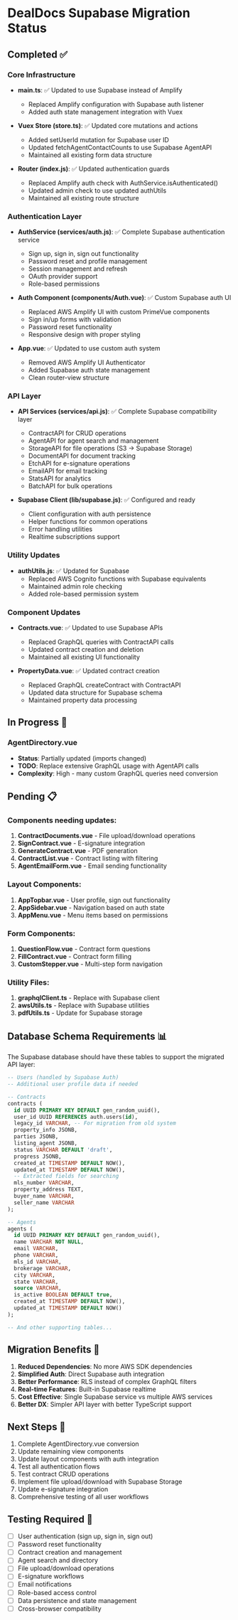 # DealDocs Supabase Migration Status

## Completed ✅

### Core Infrastructure
- **main.ts**: ✅ Updated to use Supabase instead of Amplify
  - Replaced Amplify configuration with Supabase auth listener
  - Added auth state management integration with Vuex

- **Vuex Store (store.ts)**: ✅ Updated core mutations and actions
  - Added setUserId mutation for Supabase user ID
  - Updated fetchAgentContactCounts to use Supabase AgentAPI
  - Maintained all existing form data structure

- **Router (index.js)**: ✅ Updated authentication guards
  - Replaced Amplify auth check with AuthService.isAuthenticated()
  - Updated admin check to use updated authUtils
  - Maintained all existing route structure

### Authentication Layer
- **AuthService (services/auth.js)**: ✅ Complete Supabase authentication service
  - Sign up, sign in, sign out functionality
  - Password reset and profile management
  - Session management and refresh
  - OAuth provider support
  - Role-based permissions

- **Auth Component (components/Auth.vue)**: ✅ Custom Supabase auth UI
  - Replaced AWS Amplify UI with custom PrimeVue components
  - Sign in/up forms with validation
  - Password reset functionality
  - Responsive design with proper styling

- **App.vue**: ✅ Updated to use custom auth system
  - Removed AWS Amplify UI Authenticator
  - Added Supabase auth state management
  - Clean router-view structure

### API Layer
- **API Services (services/api.js)**: ✅ Complete Supabase compatibility layer
  - ContractAPI for CRUD operations
  - AgentAPI for agent search and management
  - StorageAPI for file operations (S3 → Supabase Storage)
  - DocumentAPI for document tracking
  - EtchAPI for e-signature operations
  - EmailAPI for email tracking
  - StatsAPI for analytics
  - BatchAPI for bulk operations

- **Supabase Client (lib/supabase.js)**: ✅ Configured and ready
  - Client configuration with auth persistence
  - Helper functions for common operations
  - Error handling utilities
  - Realtime subscriptions support

### Utility Updates
- **authUtils.js**: ✅ Updated for Supabase
  - Replaced AWS Cognito functions with Supabase equivalents
  - Maintained admin role checking
  - Added role-based permission system

### Component Updates
- **Contracts.vue**: ✅ Updated to use Supabase APIs
  - Replaced GraphQL queries with ContractAPI calls
  - Updated contract creation and deletion
  - Maintained all existing UI functionality

- **PropertyData.vue**: ✅ Updated contract creation
  - Replaced GraphQL createContract with ContractAPI
  - Updated data structure for Supabase schema
  - Maintained property data processing

## In Progress 🔄

### AgentDirectory.vue
- **Status**: Partially updated (imports changed)
- **TODO**: Replace extensive GraphQL usage with AgentAPI calls
- **Complexity**: High - many custom GraphQL queries need conversion

## Pending 📋

### Components needing updates:
1. **ContractDocuments.vue** - File upload/download operations
2. **SignContract.vue** - E-signature integration
3. **GenerateContract.vue** - PDF generation
4. **ContractList.vue** - Contract listing with filtering
5. **AgentEmailForm.vue** - Email sending functionality

### Layout Components:
1. **AppTopbar.vue** - User profile, sign out functionality
2. **AppSidebar.vue** - Navigation based on auth state
3. **AppMenu.vue** - Menu items based on permissions

### Form Components:
1. **QuestionFlow.vue** - Contract form questions
2. **FillContract.vue** - Contract form filling
3. **CustomStepper.vue** - Multi-step form navigation

### Utility Files:
1. **graphqlClient.ts** - Replace with Supabase client
2. **awsUtils.ts** - Replace with Supabase utilities
3. **pdfUtils.ts** - Update for Supabase storage

## Database Schema Requirements 📊

The Supabase database should have these tables to support the migrated API layer:

```sql
-- Users (handled by Supabase Auth)
-- Additional user profile data if needed

-- Contracts
contracts (
  id UUID PRIMARY KEY DEFAULT gen_random_uuid(),
  user_id UUID REFERENCES auth.users(id),
  legacy_id VARCHAR, -- For migration from old system
  property_info JSONB,
  parties JSONB,
  listing_agent JSONB,
  status VARCHAR DEFAULT 'draft',
  progress JSONB,
  created_at TIMESTAMP DEFAULT NOW(),
  updated_at TIMESTAMP DEFAULT NOW(),
  -- Extracted fields for searching
  mls_number VARCHAR,
  property_address TEXT,
  buyer_name VARCHAR,
  seller_name VARCHAR
);

-- Agents
agents (
  id UUID PRIMARY KEY DEFAULT gen_random_uuid(),
  name VARCHAR NOT NULL,
  email VARCHAR,
  phone VARCHAR,
  mls_id VARCHAR,
  brokerage VARCHAR,
  city VARCHAR,
  state VARCHAR,
  source VARCHAR,
  is_active BOOLEAN DEFAULT true,
  created_at TIMESTAMP DEFAULT NOW(),
  updated_at TIMESTAMP DEFAULT NOW()
);

-- And other supporting tables...
```

## Migration Benefits 🎉

1. **Reduced Dependencies**: No more AWS SDK dependencies
2. **Simplified Auth**: Direct Supabase auth integration
3. **Better Performance**: RLS instead of complex GraphQL filters
4. **Real-time Features**: Built-in Supabase realtime
5. **Cost Effective**: Single Supabase service vs multiple AWS services
6. **Better DX**: Simpler API layer with better TypeScript support

## Next Steps 🚀

1. Complete AgentDirectory.vue conversion
2. Update remaining view components 
3. Update layout components with auth integration
4. Test all authentication flows
5. Test contract CRUD operations
6. Implement file upload/download with Supabase Storage
7. Update e-signature integration
8. Comprehensive testing of all user workflows

## Testing Required 🧪

- [ ] User authentication (sign up, sign in, sign out)
- [ ] Password reset functionality  
- [ ] Contract creation and management
- [ ] Agent search and directory
- [ ] File upload/download operations
- [ ] E-signature workflows
- [ ] Email notifications
- [ ] Role-based access control
- [ ] Data persistence and state management
- [ ] Cross-browser compatibility